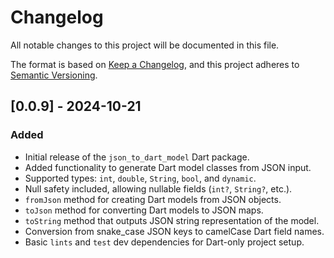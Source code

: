 # Changelog

All notable changes to this project will be documented in this file.

The format is based on [Keep a Changelog](https://keepachangelog.com/en/1.0.0/), and this project adheres to [Semantic Versioning](https://semver.org/spec/v2.0.0.html).

## [0.0.9] - 2024-10-21
### Added
- Initial release of the `json_to_dart_model` Dart package.
- Added functionality to generate Dart model classes from JSON input.
- Supported types: `int`, `double`, `String`, `bool`, and `dynamic`.
- Null safety included, allowing nullable fields (`int?`, `String?`, etc.).
- `fromJson` method for creating Dart models from JSON objects.
- `toJson` method for converting Dart models to JSON maps.
- `toString` method that outputs JSON string representation of the model.
- Conversion from snake_case JSON keys to camelCase Dart field names.
- Basic `lints` and `test` dev dependencies for Dart-only project setup.

